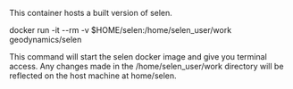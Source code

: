 This container hosts a built version of selen.

docker run -it --rm -v $HOME/selen:/home/selen_user/work geodynamics/selen

This command will start the selen docker image and give you terminal access. Any changes made in the /home/selen_user/work directory will be reflected on the host machine at home/selen.
